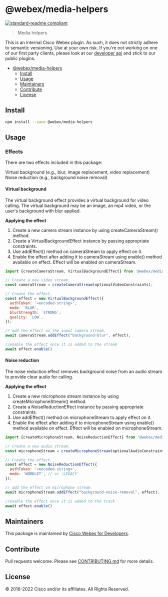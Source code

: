 # @webex/media-helpers

[![standard-readme compliant](https://img.shields.io/badge/readme%20style-standard-brightgreen.svg?style=flat-square)](https://github.com/RichardLitt/standard-readme)

> Media helpers

This is an internal Cisco Webex plugin. As such, it does not strictly adhere to semantic versioning. Use at your own risk. If you're not working on one of our first party clients, please look at our [developer api](https://developer.webex.com/) and stick to our public plugins.

- [@webex/media-helpers](#webexmedia-helpers)
  - [Install](#install)
  - [Usage](#usage)
  - [Maintainers](#maintainers)
  - [Contribute](#contribute)
  - [License](#license)

## Install

```bash
npm install --save @webex/media-helpers
```

## Usage

### Effects
There are two effects included in this package:

Virtual background (e.g., blur, image replacement, video replacement)
Noise reduction (e.g., background noise removal)

#### Virtual background
The virtual background effect provides a virtual background for video calling. The virtual background may be an image, an mp4 video, or the user's background with blur applied.

**Applying the effect**
1. Create a new camera stream instance by using createCameraStream() method.
2. Create a VirtualBackgroundEffect instance by passing appropriate constraints.
3. Use addEffect() method on cameraStream to apply effect on it.
4. Enable the effect after adding it to cameraStream using enable() method available on effect. Effect will be enabled on cameraStream.

```javascript
import {createCameraStream, VirtualBackgroundEffect} from '@webex/media-helpers';

// Create a new video stream.
const cameraStream = createCameraStream(optionalVideoConstraints);

// Create the effect.
const effect = new VirtualBackgroundEffect({
  authToken: '<encoded-string>',
  mode: `BLUR`,
  blurStrength: `STRONG`,
  quality: `LOW`,
});

// add the effect on the input camera stream.
await cameraStream.addEffect("background-blur", effect);

//enable the effect once it is added to the stream
await effect.enable()
```

#### Noise reduction
The noise reduction effect removes background noise from an audio stream to provide clear audio for calling.

**Applying the effect**
1. Create a new microphone stream instance by using createMicrophoneStream() method.
2. Create a NoiseReductionEffect instance by passing appropriate constraints.
3. Use addEffect() method on microphoneStream to apply effect on it.
4. Enable the effect after adding it to microphoneStream using enable() method available on effect. Effect will be enabled on microphoneStream.

```javascript
import {createMicrophoneStream, NoiseReductionEffect} from '@webex/media-helpers';

// Create a new audio stream.
const microphoneStream = createMicrophoneStream(optionalAudioConstraints);

// Create the effect.
const effect = new NoiseReductionEffect({
  authToken: '<encoded-string>',
  mode: 'WORKLET', // or 'LEGACY'
});

// add the effect on microphone stream.
await microphoneStream.addEffect("background-noise-removal", effect);

//enable the effect once it is added to the track
await effect.enable()
```

## Maintainers

This package is maintained by [Cisco Webex for Developers](https://developer.webex.com/).

## Contribute

Pull requests welcome. Please see [CONTRIBUTING.md](https://github.com/webex/webex-js-sdk/blob/master/CONTRIBUTING.md) for more details.

## License

© 2016-2022 Cisco and/or its affiliates. All Rights Reserved.
